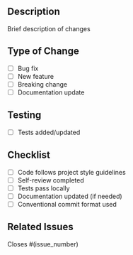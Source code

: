 ## Description

Brief description of changes

## Type of Change

- [ ] Bug fix
- [ ] New feature
- [ ] Breaking change
- [ ] Documentation update

## Testing

- [ ] Tests added/updated

## Checklist

- [ ] Code follows project style guidelines
- [ ] Self-review completed
- [ ] Tests pass locally
- [ ] Documentation updated (if needed)
- [ ] Conventional commit format used

## Related Issues

Closes #(issue_number)
